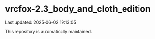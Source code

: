 # vrcfox-2.3_body_and_cloth_edition

Last updated: 2025-06-02 19:13:05

This repository is automatically maintained.
